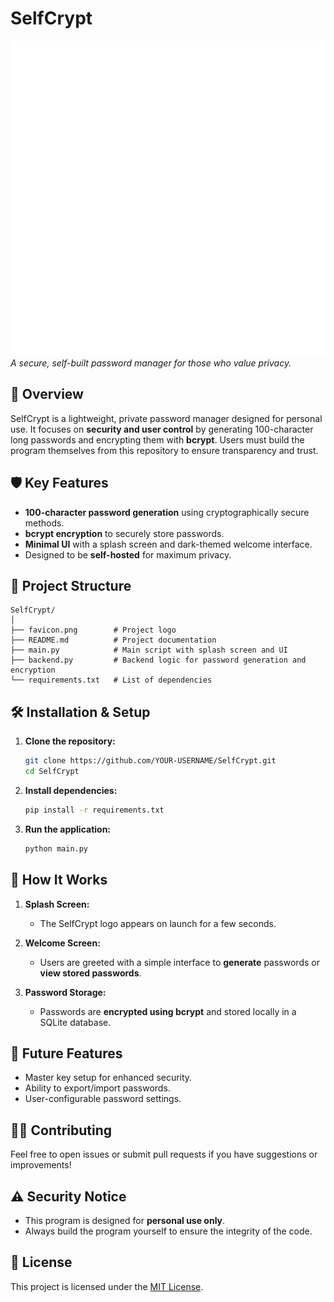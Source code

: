 
# **SelfCrypt**

![SelfCrypt Logo](favicon.png)  
*A secure, self-built password manager for those who value privacy.*

## 📜 **Overview**
SelfCrypt is a lightweight, private password manager designed for personal use. It focuses on **security and user control** by generating 100-character long passwords and encrypting them with **bcrypt**. Users must build the program themselves from this repository to ensure transparency and trust.

## 🛡️ **Key Features**
- **100-character password generation** using cryptographically secure methods.
- **bcrypt encryption** to securely store passwords.
- **Minimal UI** with a splash screen and dark-themed welcome interface.
- Designed to be **self-hosted** for maximum privacy.

## 📂 **Project Structure**
```
SelfCrypt/
│
├── favicon.png        # Project logo
├── README.md          # Project documentation
├── main.py            # Main script with splash screen and UI
├── backend.py         # Backend logic for password generation and encryption
└── requirements.txt   # List of dependencies
```

## 🛠️ **Installation & Setup**
1. **Clone the repository:**
   ```bash
   git clone https://github.com/YOUR-USERNAME/SelfCrypt.git
   cd SelfCrypt
   ```

2. **Install dependencies:**
   ```bash
   pip install -r requirements.txt
   ```

3. **Run the application:**
   ```bash
   python main.py
   ```

## 🚀 **How It Works**
1. **Splash Screen:**  
   - The SelfCrypt logo appears on launch for a few seconds.  
2. **Welcome Screen:**  
   - Users are greeted with a simple interface to **generate** passwords or **view stored passwords**.

3. **Password Storage:**  
   - Passwords are **encrypted using bcrypt** and stored locally in a SQLite database.

## 🎨 **Future Features**
- Master key setup for enhanced security.
- Ability to export/import passwords.
- User-configurable password settings.

## 🧑‍💻 **Contributing**
Feel free to open issues or submit pull requests if you have suggestions or improvements!

## ⚠️ **Security Notice**
- This program is designed for **personal use only**.  
- Always build the program yourself to ensure the integrity of the code.

## 📄 **License**
This project is licensed under the [MIT License](LICENSE).
